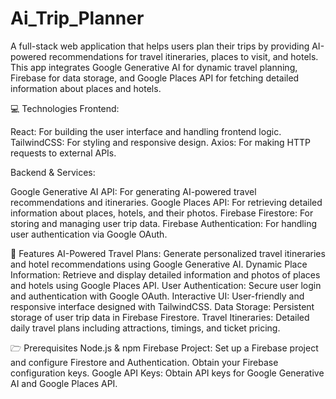  # Ai_Trip_Planner


A full-stack web application that helps users plan their trips by providing AI-powered recommendations for travel itineraries, places to visit, and hotels. This app integrates Google Generative AI for dynamic travel planning, Firebase for data storage, and Google Places API for fetching detailed information about places and hotels.

💻 Technologies
Frontend:

React: For building the user interface and handling frontend logic.
TailwindCSS: For styling and responsive design.
Axios: For making HTTP requests to external APIs.

Backend & Services:

Google Generative AI API: For generating AI-powered travel recommendations and itineraries.
Google Places API: For retrieving detailed information about places, hotels, and their photos.
Firebase Firestore: For storing and managing user trip data.
Firebase Authentication: For handling user authentication via Google OAuth.

🚀 Features
AI-Powered Travel Plans: Generate personalized travel itineraries and hotel recommendations using Google Generative AI.
Dynamic Place Information: Retrieve and display detailed information and photos of places and hotels using Google Places API.
User Authentication: Secure user login and authentication with Google OAuth.
Interactive UI: User-friendly and responsive interface designed with TailwindCSS.
Data Storage: Persistent storage of user trip data in Firebase Firestore.
Travel Itineraries: Detailed daily travel plans including attractions, timings, and ticket pricing.

🗁 Prerequisites
Node.js & npm
Firebase Project: Set up a Firebase project and configure Firestore and Authentication. Obtain your Firebase configuration keys.
Google API Keys: Obtain API keys for Google Generative AI and Google Places API.
